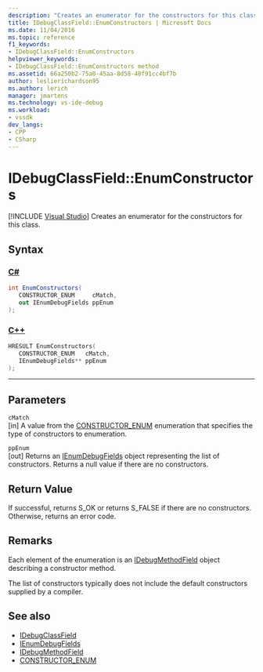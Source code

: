 ```yaml
---
description: "Creates an enumerator for the constructors for this class."
title: IDebugClassField::EnumConstructors | Microsoft Docs
ms.date: 11/04/2016
ms.topic: reference
f1_keywords:
- IDebugClassField::EnumConstructors
helpviewer_keywords:
- IDebugClassField::EnumConstructors method
ms.assetid: 66a250b2-75a0-45aa-8d58-40f91cc4bf7b
author: leslierichardson95
ms.author: lerich
manager: jmartens
ms.technology: vs-ide-debug
ms.workload:
- vssdk
dev_langs:
- CPP
- CSharp
---
```

# IDebugClassField::EnumConstructors

 [!INCLUDE [Visual Studio](~/includes/applies-to-version/vs-windows-only.md)]
Creates an enumerator for the constructors for this class.

## Syntax

### [C#](#tab/csharp)
```csharp
int EnumConstructors(
   CONSTRUCTOR_ENUM     cMatch,
   out IEnumDebugFields ppEnum
);
```
### [C++](#tab/cpp)
```cpp
HRESULT EnumConstructors( 
   CONSTRUCTOR_ENUM   cMatch,
   IEnumDebugFields** ppEnum
);
```
---

## Parameters
`cMatch`\
[in] A value from the [CONSTRUCTOR_ENUM](../../../extensibility/debugger/reference/constructor-enum.md) enumeration that specifies the type of constructors to enumeration.

`ppEnum`\
[out] Returns an [IEnumDebugFields](../../../extensibility/debugger/reference/ienumdebugfields.md) object representing the list of constructors. Returns a null value if there are no constructors.

## Return Value
 If successful, returns S_OK or returns S_FALSE if there are no constructors. Otherwise, returns an error code.

## Remarks
 Each element of the enumeration is an [IDebugMethodField](../../../extensibility/debugger/reference/idebugmethodfield.md) object describing a constructor method.

 The list of constructors typically does not include the default constructors supplied by a compiler.

## See also
- [IDebugClassField](../../../extensibility/debugger/reference/idebugclassfield.md)
- [IEnumDebugFields](../../../extensibility/debugger/reference/ienumdebugfields.md)
- [IDebugMethodField](../../../extensibility/debugger/reference/idebugmethodfield.md)
- [CONSTRUCTOR_ENUM](../../../extensibility/debugger/reference/constructor-enum.md)
